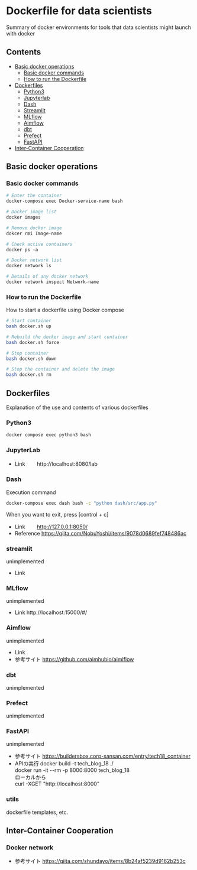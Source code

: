 # Dockerfile for data scientists
Summary of docker environments for tools that data scientists might launch with docker   

## Contents
* [Basic docker operations](#basic-docker-operations)
    * [Basic docker commands](#basic-docker-commands)
    * [How to run the Dockerfile](#how-to-run-the-dockerfile)
* [Dockerfiles](#dockerfiles)
    * [Python3](#python3)
    * [Jupyterlab](#jupyterlab)
    * [Dash](#dash)
    * [Streamlit](#streamlit)
    * [MLflow](#mlflow)
    * [Aimflow](#aimflow)
    * [dbt](#dbt)
    * [Prefect](#prefect)
    * [FastAPI](#fastapi)
* [Inter-Container Cooperation](#others)



## Basic docker operations
### Basic docker commands
```Dockerfile
# Enter the container
docker-compose exec Docker-service-name bash

# Docker image list
docker images

# Remove docker image
dokcer rmi Image-name

# Check active containers
docker ps -a

# Docker network list
docker network ls

# Details of any docker network
docker network inspect Network-name
```


### How to run the Dockerfile
How to start a dockerfile using Docker compose
```bash
# Start container
bash docker.sh up

# Rebuild the docker image and start container
bash docker.sh force

# Stop container
bash docker.sh down

# Stop the container and delete the image
bash docker.sh rm 
```


## Dockerfiles
Explanation of the use and contents of various dockerfiles

### Python3
```bash
docker compose exec python3 bash
```

### JupyterLab
* Link　　
http://localhost:8080/lab


### Dash
Execution command
```bash
docker-compose exec dash bash -c "python dash/src/app.py"
```
When you want to exit, press [control + c]
* Link　　
http://127.0.0.1:8050/
* Reference
https://qiita.com/NobuYoshi/items/9078d0689fef748486ac

### streamlit
unimplemented
* Link


### MLflow
unimplemented  
* Link
http://localhost:15000/#/


### Aimflow
unimplemented
* Link
* 参考サイト
https://github.com/aimhubio/aimlflow

### dbt
unimplemented


### Prefect
unimplemented


### FastAPI
unimplemented  
* 参考サイト
https://buildersbox.corp-sansan.com/entry/tech18_container
* APIの実行
docker build -t tech_blog_18 ./  
docker run -it --rm -p 8000:8000 tech_blog_18  
ローカルから  
curl -XGET "http://localhost:8000"



### utils
dockerfile templates, etc.




## Inter-Container Cooperation


### Docker network
* 参考サイト
https://qiita.com/shundayo/items/8b24af5239d9162b253c
